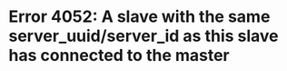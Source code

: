 # Error 4052: A slave with the same server\_uuid/server\_id as this slave has connected to the master

